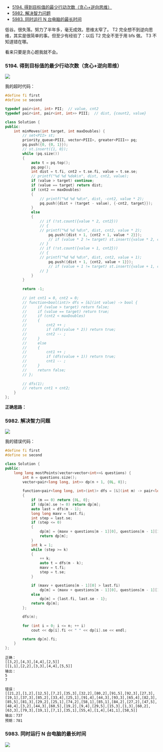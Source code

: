 
<!-- @import "[TOC]" {cmd="toc" depthFrom=1 depthTo=6 orderedList=false} -->

<!-- code_chunk_output -->

- [5194. 得到目标值的最少行动次数（贪心+逆向思维）](#5194-得到目标值的最少行动次数贪心逆向思维)
- [5982. 解决智力问题](#5982-解决智力问题)
- [5983. 同时运行 N 台电脑的最长时间](#5983-同时运行-n-台电脑的最长时间)

<!-- /code_chunk_output -->

低谷。很失落。努力了半年多，毫无成效。思维太窄了。 T2 完全想不到逆向思维，其实是很简单的事。但至少有经验了：以后 T2 完全不至于用 bfs 做。 T3 不知道错在哪。

看来只要是贪心题我就不会。

### 5194. 得到目标值的最少行动次数（贪心+逆向思维）

![](./images/leetcode-cn.com_contest_weekly-contest-276_problems_minimum-moves-to-reach-target-score_.png)

我的超时代码：
```cpp
#define fi first
#define se second

typedef pair<int, int> PII;  // value, cnt2
typedef pair<int, pair<int, int>> PIII;  // dist, {count2, value}

class Solution {
public:
    int minMoves(int target, int maxDoubles) {
        // set<PII> st;
        priority_queue<PIII, vector<PIII>, greater<PIII>> pq;
        pq.push({0, {0, 1}});
        // st.insert({1, 0});
        while (pq.size())
        {
            auto t = pq.top();
            pq.pop();
            int dist = t.fi, cnt2 = t.se.fi, value = t.se.se;
            // printf("%d %d %dok\n", dist, cnt2, value);
            if (value > target) continue;
            if (value == target) return dist;
            if (cnt2 == maxDoubles)
            {
                // printf("%d %d %d\n", dist, -cnt2, value * 2);
                pq.push({dist + (target - value), {-cnt2, target}});
            }
            else
            {
                // if (!st.count({value * 2, cnt2}))
                // {
                // printf("%d %d %d\n", dist, cnt2, value * 2);
                    pq.push({dist + 1, {cnt2 + 1, value * 2}});
                    // if (value * 2 != target) st.insert({value * 2, cnt2});
                // }
                // if (!st.count({value + 1, cnt2}))
                // {
                // printf("%d %d %d\n", dist, cnt2, value + 1);
                    pq.push({dist + 1, {cnt2, value + 1}});
                    // if (value + 1 != target) st.insert({value + 1, cnt2});
                // }
            }
        }
        
        return -1;
        
        // int cnt1 = 0, cnt2 = 0;
        // function<bool(int)> dfs = [&](int value) -> bool {
        //     if (value > target) return false;
        //     if (value == target) return true;
        //     if (cnt2 < maxDoubles)
        //     {
        //         cnt2 ++ ;
        //         if (dfs(value * 2)) return true;
        //         cnt2 -- ;
        //     }
        //     else
        //     {
        //         cnt1 ++ ;
        //         if (dfs(value + 1)) return true;
        //         cnt1 -- ;
        //     }
        //     return false;
        // };
        
        // dfs(1);
        // return cnt1 + cnt2;
    }
};
```

**正确思路：**

### 5982. 解决智力问题

![](./images/leetcode-cn.com_contest_weekly-contest-276_problems_solving-questions-with-brainpower_.png)

我的错误代码：

```cpp
#define fi first
#define se second

class Solution {
public:
    long long mostPoints(vector<vector<int>>& questions) {
        int n = questions.size();
        vector<pair<long long, int>> dp(n + 1, {0L, 0});
        
        function<pair<long long, int>(int)> dfs = [&](int m) -> pair<long long, int>
        {
            if (m == 0) return {0L, 0};
            if (dp[m].se != 0) return dp[m];
            auto last = dfs(m - 1);
            long long maxv = last.fi;
            int step = last.se;
            if (step <= 0)
            {
                dp[m] = {maxv + questions[m - 1][0], questions[m - 1][1]};
                return dp[m];
            }
            int k = 1;
            while (step >= k)
            {
                ++ k;
                auto t = dfs(m - k);
                maxv = t.fi;
                step = t.se;
            }

            if (maxv + questions[m - 1][0] > last.fi)
                dp[m] = {maxv + questions[m - 1][0], questions[m - 1][1]};
            else
                dp[m] = {last.fi, last.se - 1};
            return dp[m];
        };

        dfs(n);
        
        for (int i = 0; i <= n; ++ i)
            cout << dp[i].fi << " " << dp[i].se << endl;

        return dp[n].fi;
    }
};
```

```
正确：
[[3,2],[4,3],[4,4],[2,5]]
[[1,1],[2,2],[3,3],[4,4],[5,5]]
输出：
5
7

错误：
[[21,2],[1,2],[12,5],[7,2],[35,3],[32,2],[80,2],[91,5],[92,3],[27,3],[19,1],[37,3],[85,2],[33,4],[25,1],[91,4],[44,3],[93,3],[65,4],[82,3],[85,5],[81,3],[29,2],[25,1],[74,2],[58,1],[85,1],[84,2],[27,2],[47,5],[48,4],[3,2],[44,3],[60,5],[19,2],[9,4],[29,5],[15,3],[1,3],[60,2],[63,3],[79,3],[19,1],[7,1],[35,1],[55,4],[1,4],[41,1],[58,5]]
输出：737
预期：781
```

### 5983. 同时运行 N 台电脑的最长时间

![](./images/leetcode-cn.com_contest_weekly-contest-276_problems_maximum-running-time-of-n-computers_.png)
